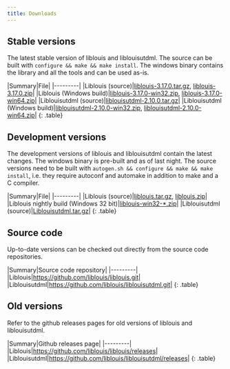 ```yaml
---
title: Downloads
---
```


## Stable versions

The latest stable version of liblouis and liblouisutdml. The source
can be built with `configure && make && make install`. The windows
binary contains the library and all the tools and can be used as-is.

|Summary|File|
|---------|
|Liblouis (source)|[liblouis-3.17.0.tar.gz](https://github.com/liblouis/liblouis/releases/download/v3.17.0/liblouis-3.17.0.tar.gz), [liblouis-3.17.0.zip](https://github.com/liblouis/liblouis/releases/download/v3.17.0/liblouis-3.17.0.zip)|
|Liblouis (Windows build)|[liblouis-3.17.0-win32.zip](https://github.com/liblouis/liblouis/releases/download/v3.17.0/liblouis-3.17.0-win32.zip), [liblouis-3.17.0-win64.zip](https://github.com/liblouis/liblouis/releases/download/v3.17.0/liblouis-3.17.0-win64.zip)|
|Liblouisutdml (source)|[liblouisutdml-2.10.0.tar.gz](https://github.com/liblouis/liblouisutdml/releases/download/v2.10.0/liblouisutdml-2.10.0.tar.gz)|
|Liblouisutdml (Windows build)|[liblouisutdml-2.10.0-win32.zip](https://github.com/liblouis/liblouisutdml/releases/download/v2.10.0/liblouisutdml-2.10.0-win32.zip), [liblouisutdml-2.10.0-win64.zip](https://github.com/liblouis/liblouisutdml/releases/download/v2.10.0/liblouisutdml-2.10.0-win64.zip)|
{: .table}


## Development versions

The development versions of liblouis and liblouisutdml contain the
latest changes. The windows binary is pre-built and as of last night.
The source versions need to be built with `autogen.sh && configure &&
make && make install`, i.e. they require autoconf and automake in
addition to make and a C compiler.

|Summary|File|
|---------|
|Liblouis (source)|[liblouis.tar.gz](https://github.com/liblouis/liblouis/archive/master.tar.gz), [liblouis.zip](https://github.com/liblouis/liblouis/archive/master.zip)|
|Liblouis nightly build (Windows 32 bit)|[liblouis-win32-*.zip](https://github.com/liblouis/liblouis/releases/tag/snapshot)|
|Liblouisutdml (source)|[Liblouisutdml.tar.gz](https://github.com/liblouis/liblouisutdml/archive/master.tar.gz)|
{: .table}

## Source code

Up-to-date versions can be checked out directly from the source code repositories.

|Summary|Source code repository|
|---------|
|Liblouis|<https://github.com/liblouis/liblouis.git>|
|Liblouisutdml|<https://github.com/liblouis/liblouisutdml.git>|
{: .table}

## Old versions

Refer to the github releases pages for old versions of liblouis and liblouisutdml.

|Summary|Github releases page|
|---------|
|Liblouis|<https://github.com/liblouis/liblouis/releases>|
|Liblouisutdml|<https://github.com/liblouis/liblouisutdml/releases>|
{: .table}
